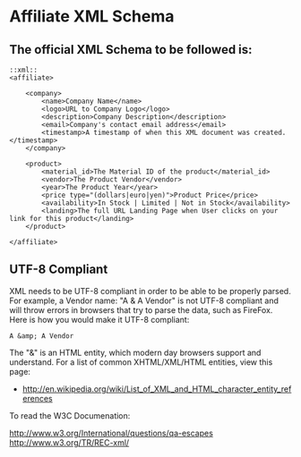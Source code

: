 # Affiliate XML Schema

## The official XML Schema to be followed is:
	
	::xml::
	<affiliate>
	
		<company>
			<name>Company Name</name>
			<logo>URL to Company Logo</logo>
			<description>Company Description</description>
			<email>Company's contact email address</email>
			<timestamp>A timestamp of when this XML document was created.</timestamp>
		</company>
		
		<product>
			<material_id>The Material ID of the product</material_id>
			<vendor>The Product Vendor</vendor>
			<year>The Product Year</year>
			<price type="(dollars|euro|yen)">Product Price</price>
			<availability>In Stock | Limited | Not in Stock</availability>
			<landing>The full URL Landing Page when User clicks on your link for this product</landing>
		</product>
	
	</affiliate>
	
## UTF-8 Compliant

XML needs to be UTF-8 compliant in order to be able to be properly parsed. For example, a Vendor name: "A & A Vendor" is not UTF-8 compliant and will throw errors in browsers that try to parse the data, such as FireFox. Here is how you would make it UTF-8 compliant:

	A &amp; A Vendor

The "&amp;" is an HTML entity, which modern day browsers support and understand. For a list of common XHTML/XML/HTML entities, view this page:

* http://en.wikipedia.org/wiki/List_of_XML_and_HTML_character_entity_references

To read the W3C Documenation: 

http://www.w3.org/International/questions/qa-escapes
http://www.w3.org/TR/REC-xml/